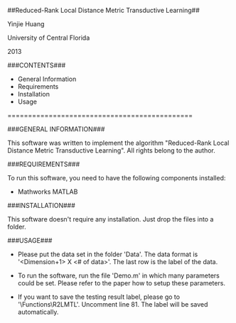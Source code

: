 ##Reduced-Rank Local Distance Metric Transductive Learning##
 
 Yinjie Huang
 
 University of Central Florida
 
 2013


###CONTENTS###

- General Information
- Requirements
- Installation
- Usage

=============================================

###GENERAL INFORMATION###

This software was written to implement the algorithm "Reduced-Rank Local Distance Metric Transductive Learning". All rights belong to the author.



###REQUIREMENTS###

To run this software, you need to have the following components installed:

- Mathworks MATLAB



###INSTALLATION###

This software doesn't require any installation. Just drop the files into a folder.



###USAGE###

- Please put the data set in the folder 'Data'. The data format is '<Dimension+1> X <# of data>'. The last row is the label of the data.

- To run the software, run the file 'Demo.m' in which many parameters could be set. Please refer to the paper how to setup these parameters.  

- If you want to save the testing result label, please go to '\Functions\R2LMTL'. Uncomment line 81. The label will be saved automatically.

